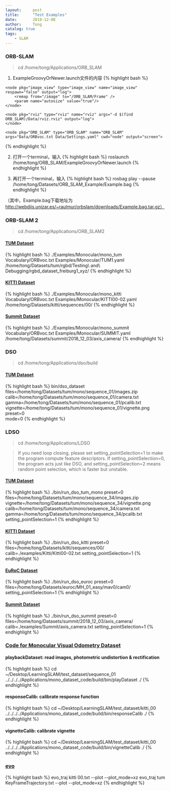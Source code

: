 ```yaml
---
layout:     post
title:      "Test Examples"
date:       2018-12-08
author:     Tong
catalog: true
tags:
    - SLAM
---
```


### ORB-SLAM

> cd /home/tong/Applications/ORB_SLAM

1. ExampleGroovyOrNewer.launch文件的内容
{% highlight bash %}
<launch>

	<node pkg="image_view" type="image_view" name="image_view" respawn="false" output="log">
		<remap from="/image" to="/ORB_SLAM/Frame" />
		<param name="autosize" value="true"/>
	</node>

	<node pkg="rviz" type="rviz" name="rviz" args="-d $(find ORB_SLAM)/Data/rviz.rviz" output="log">
	</node>

 	<node pkg="ORB_SLAM" type="ORB_SLAM" name="ORB_SLAM"  args="Data/ORBvoc.txt Data/Settings.yaml" cwd="node" output="screen">
   </node>

</launch>
{% endhighlight %}

2. 打开一个terminal，输入
{% highlight bash %}
roslaunch /home/tong/ORB_SLAM/ExampleGroovyOrNewer.launch
{% endhighlight %}

3. 再打开一个terminal，输入
{% highlight bash %}
rosbag play --pause /home/tong/Datasets/ORB_SLAM_Example/Example.bag
{% endhighlight %}

（其中，Example.bag下载地址为 http://webdiis.unizar.es/~raulmur/orbslam/downloads/Example.bag.tar.gz）



### ORB-SLAM 2

> cd /home/tong/Applications/ORB_SLAM2

#### [TUM Dataset][dataset-tum]
{% highlight bash %}
./Examples/Monocular/mono_tum Vocabulary/ORBvoc.txt Examples/Monocular/TUM1.yaml /home/tong/Datasets/tum/rgbd/Testing\ and\ Debugging/rgbd_dataset_freiburg1_xyz/
{% endhighlight %}

#### [KITTI Dataset][dataset-kitti]
{% highlight bash %}
./Examples/Monocular/mono_kitti Vocabulary/ORBvoc.txt Examples/Monocular/KITTI00-02.yaml /home/tong/Datasets/kitti/sequences/00/
{% endhighlight %}

#### [Summit Dataset][dataset-summit]
{% highlight bash %}
./Examples/Monocular/mono_summit Vocabulary/ORBvoc.txt Examples/Monocular/SUMMIT.yaml /home/tong/Datasets/summit/2018_12_03/axis_camera/
{% endhighlight %}

### DSO

> cd /home/tong/Applications/dso/build

#### [TUM Dataset][dataset-tum]
{% highlight bash %}
bin/dso_dataset \
files=/home/tong/Datasets/tum/mono/sequence_01/images.zip \
calib=/home/tong/Datasets/tum/mono/sequence_01/camera.txt \
gamma=/home/tong/Datasets/tum/mono/sequence_01/pcalib.txt \
vignette=/home/tong/Datasets/tum/mono/sequence_01/vignette.png \
preset=0 \
mode=0
{% endhighlight %}

### LDSO

> cd /home/tong/Applications/LDSO

> If you need loop closing, please set setting_pointSelection=1 to make the program compute feature descriptors. If setting_pointSelection=0, the program acts just like DSO, and setting_pointSelection=2 means random point selection, which is faster but unstable.

#### [TUM Dataset][dataset-tum]
{% highlight bash %}
./bin/run_dso_tum_mono preset=0 files=/home/tong/Datasets/tum/mono/sequence_34/images.zip vignette=/home/tong/Datasets/tum/mono/sequence_34/vignette.png calib=/home/tong/Datasets/tum/mono/sequence_34/camera.txt gamma=/home/tong/Datasets/tum/mono/sequence_34/pcalib.txt setting_pointSelection=1
{% endhighlight %}

#### [KITTI Dataset][dataset-kitti]
{% highlight bash %}
./bin/run_dso_kitti preset=0 files=/home/tong/Datasets/kitti/sequences/00/ calib=./examples/Kitti/Kitti00-02.txt setting_pointSelection=1
{% endhighlight %}

#### [EuRoC Dataset][dataset-euroc]
{% highlight bash %}
./bin/run_dso_euroc preset=0 files=/home/tong/Datasets/euroc/MH_01_easy/mav0/cam0/ setting_pointSelection=1
{% endhighlight %}

#### [Summit Dataset][dataset-summit]
{% highlight bash %}
./bin/run_dso_summit preset=0 files=/home/tong/Datasets/summit/2018_12_03/axis_camera/ calib=./examples/Summit/axis_camera.txt setting_pointSelection=1
{% endhighlight %}

### [Code for Monocular Visual Odometry Dataset][github-mono-tum]

#### playbackDataset: read images, photometric undistortion & rectification
{% highlight bash %}
cd ~/Desktop/LearningSLAM/test_dataset/sequence_01
../../../../Applications/mono_dataset_code/build/bin/playDataset ./
{% endhighlight %}

#### responseCalib: calibrate response function
{% highlight bash %}
cd ~/Desktop/LearningSLAM/test_dataset/kitti_00
../../../../Applications/mono_dataset_code/build/bin/responseCalib ./
{% endhighlight %}

#### vignetteCalib: calibrate vignette
{% highlight bash %}
cd ~/Desktop/LearningSLAM/test_dataset/kitti_00
../../../../Applications/mono_dataset_code/build/bin/vignetteCalib ./
{% endhighlight %}

### [evo][github-evo]
{% highlight bash %}
evo_traj kitti 00.txt --plot --plot_mode=xz
evo_traj tum KeyFrameTrajectory.txt --plot --plot_mode=xz
{% endhighlight %}

[dataset-tum]: https://vision.in.tum.de/data/datasets/rgbd-dataset/download
[dataset-kitti]: http://www.cvlibs.net/datasets/kitti/eval_odometry.php
[dataset-euroc]: https://projects.asl.ethz.ch/datasets/doku.php?id=kmavvisualinertialdatasets
[github-mono-tum]: https://github.com/tum-vision/mono_dataset_code
[dataset-summit]: http://lingtong.de/2018/12/08/ROS-Summit-Commands/
[github-evo]: https://github.com/MichaelGrupp/evo
